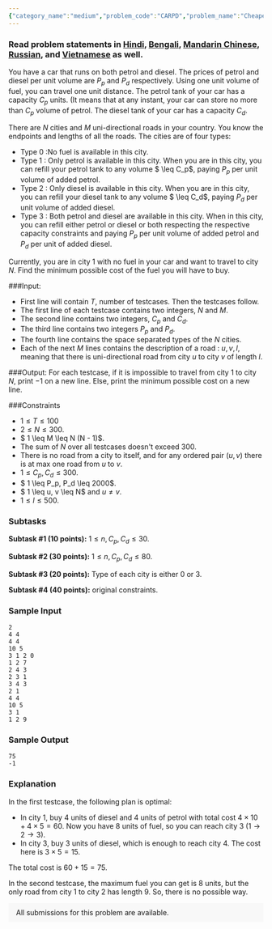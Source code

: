 ```yaml
---
{"category_name":"medium","problem_code":"CARPD","problem_name":"Cheapest Travel Plan","problemComponents":{"constraints":"","constraintsState":false,"subtasks":"","subtasksState":false,"inputFormat":"","inputFormatState":false,"outputFormat":"","outputFormatState":false,"sampleTestCases":{"0":{"id":1,"input":"2\r\n    4 4\r\n    4 4\r\n    10 5\r\n    3 1 2 0\r\n    1 2 7\r\n    2 4 3\r\n    2 3 1\r\n    3 4 3\r\n    2 1\r\n    4 4\r\n    10 5\r\n    3 1\r\n    1 2 9","output":"75\r\n    -1","explanation":"In the first testcase, the following plan is optimal:\r\n- In city $1$, buy $4$ units of diesel and $4$ units of petrol with total cost $4 \\times 10 + 4 \\times 5 = 60$. Now you have $8$ units of fuel, so you can reach city $3$ ($1 \\rightarrow 2 \\rightarrow 3$). \r\n- In city $3$, buy $3$ units of diesel, which is enough to reach city $4$. The cost here is $3 \\times 5 = 15$.\r\n\r\nThe total cost is $60 + 15 = 75$.\r\n\r\nIn the second testcase, the maximum fuel you can get is $8$ units, but the only road from city $1$ to city $2$ has length $9$. So, there is no possible way.","isDeleted":false}}},"video_editorial_url":"","languages_supported":{"0":"CPP14","1":"C","2":"JAVA","3":"PYTH 3.6","4":"CPP17","5":"PYTH","6":"PYP3","7":"CS2","8":"ADA","9":"PYPY","10":"TEXT","11":"PAS fpc","12":"NODEJS","13":"RUBY","14":"PHP","15":"GO","16":"HASK","17":"TCL","18":"PERL","19":"SCALA","20":"LUA","21":"kotlin","22":"BASH","23":"JS","24":"LISP sbcl","25":"rust","26":"PAS gpc","27":"BF","28":"CLOJ","29":"R","30":"D","31":"CAML","32":"FORT","33":"ASM","34":"swift","35":"FS","36":"WSPC","37":"LISP clisp","38":"SQL","39":"SCM guile","40":"PERL6","41":"ERL","42":"CLPS","43":"ICK","44":"NICE","45":"PRLG","46":"ICON","47":"COB","48":"SCM chicken","49":"PIKE","50":"SCM qobi","51":"ST","52":"SQLQ","53":"NEM"},"max_timelimit":2,"source_sizelimit":50000,"problem_author":"jtnydv25","problem_tester":"","date_added":"29-12-2020","tags":{"0":"jtnydv25","1":"ltime92","2":"medium","3":"shortest"},"problem_difficulty_level":"Medium","best_tag":"Shortest Path","editorial_url":"https://discuss.codechef.com/problems/CARPD","time":{"view_start_date":1104528600,"submit_start_date":1104528600,"visible_start_date":1104528600,"end_date":1735669800},"is_direct_submittable":false,"problemDiscussURL":"https://discuss.codechef.com/search?q=CARPD","is_proctored":false,"visitedContests":{},"layout":"problem"}
---
```

### Read problem statements in [Hindi](https://www.codechef.com/download/translated/LTIME92/hindi/CARPD.pdf), [Bengali](https://www.codechef.com/download/translated/LTIME92/bengali/CARPD.pdf), [Mandarin Chinese](https://www.codechef.com/download/translated/LTIME92/mandarin/CARPD.pdf), [Russian](https://www.codechef.com/download/translated/LTIME92/russian/CARPD.pdf), and [Vietnamese](https://www.codechef.com/download/translated/LTIME92/vietnamese/CARPD.pdf) as well.

You have a car that runs on both petrol and diesel. The prices of petrol and diesel per unit volume are $P_p$ and $P_d$ respectively. Using one unit volume of fuel, you can travel one unit distance. The petrol tank of your car has a capacity $C_p$ units. (It means that at any instant, your car can store no more than $C_p$ volume of petrol. The diesel tank of your car has a capacity $C_d$.

There are $N$ cities and $M$ uni-directional roads in your country. You know the endpoints and lengths of all the roads. The cities are of four types:
- Type 0 :No fuel is available in this city.
- Type 1 : Only petrol is available in this city. When you are in this city, you can refill your petrol tank to any volume $ \leq C_p$, paying $P_p$ per unit volume of added petrol.
- Type 2 : Only diesel  is available in this city. When you are in this city, you can refill your diesel tank to any volume $ \leq C_d$, paying $P_d$ per unit volume of added diesel.
- Type 3 : Both petrol and diesel are available in this city. When in this city, you can refill either petrol or diesel or both respecting the respective capacity constraints and paying $P_p$ per unit volume of added petrol and $P_d$ per unit of added diesel.


Currently, you are in city $1$ with no fuel in your car and want to travel to city $N$. Find the minimum possible cost of the fuel you will have to buy.

###Input:

- First line will contain $T$, number of testcases. Then the testcases follow. 
- The first line of each testcase contains two integers, $N$ and $M$.
- The second line contains two integers, $C_p$ and $C_d$.
- The third line contains two integers $P_p$ and $P_d$.
- The fourth line contains the space separated types of the $N$ cities.
- Each of the next $M$ lines contains the description of a road : $u, v, l$, meaning that there is uni-directional road from city $u$ to city $v$ of length $l$.

###Output:
For each testcase, if it is impossible to travel from city $1$ to city $N$, print $-1$ on a new line. Else, print the minimum possible cost on a new line.

###Constraints 
- $1 \leq T \leq 100$
- $2 \leq N \leq 300$.
- $ 1 \leq M \leq N (N - 1)$.
- The sum of $N$ over all testcases doesn't exceed $300$.
- There is no road from a city to itself, and for any ordered pair $(u, v)$ there is at max one road from $u$ to $v$.
- $1 \leq C_p, C_d \leq 300$.
- $ 1 \leq P_p, P_d \leq 2000$.
- $ 1 \leq u, v \leq N$ and $u \neq v$.
- $1 \leq l \leq 500$.

### Subtasks
**Subtask #1 (10 points):**  $1 \leq n, C_p, C_d \leq 30$.

**Subtask #2 (30 points):** $1 \leq n, C_p, C_d \leq 80$.

**Subtask #3 (20 points):** Type of each city is either 0 or 3.

**Subtask #4 (40 points):** original constraints.

### Sample Input
    2
    4 4
    4 4
    10 5
    3 1 2 0
    1 2 7
    2 4 3
    2 3 1
    3 4 3
    2 1
    4 4
    10 5
    3 1
    1 2 9

### Sample Output
    75
    -1

### Explanation
In the first testcase, the following plan is optimal:
- In city $1$, buy $4$ units of diesel and $4$ units of petrol with total cost $4 \times 10 + 4 \times 5 = 60$. Now you have $8$ units of fuel, so you can reach city $3$ ($1 \rightarrow 2 \rightarrow 3$). 
- In city $3$, buy $3$ units of diesel, which is enough to reach city $4$. The cost here is $3 \times 5 = 15$.

The total cost is $60 + 15 = 75$.

In the second testcase, the maximum fuel you can get is $8$ units, but the only road from city $1$ to city $2$ has length $9$. So, there is no possible way.

<aside style='background: #f8f8f8;padding: 10px 15px;'><div>All submissions for this problem are available.</div></aside>